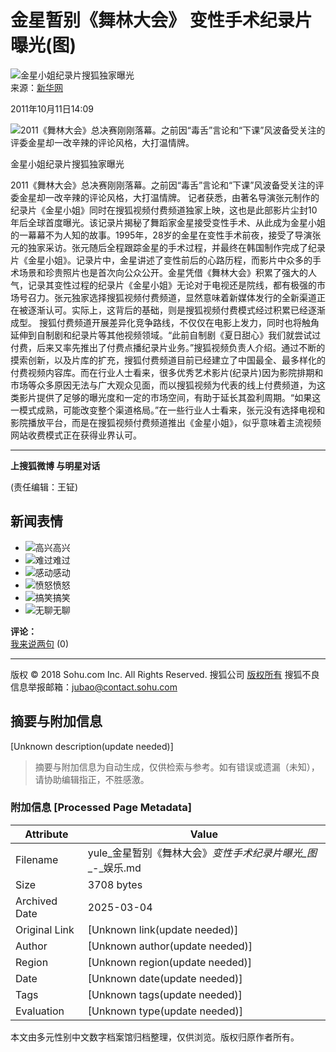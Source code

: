 # 金星暂别《舞林大会》 变性手术纪录片曝光(图)

![金星小姐纪录片搜狐独家曝光](https://photocdn.sohu.com/20061227/Img247290750.gif)  
来源：[新华网](https://www.chinanews.com/yl/2011/10-11/3380072.shtml)  

2011年10月11日14:09  

![2011《舞林大会》总决赛刚刚落幕。之前因“毒舌”言论和“下课”风波备受关注的评委金星却一改辛辣的评论风格，大打温情牌。](https://photocdn.sohu.com/20111011/Img321824642.jpg)

金星小姐纪录片搜狐独家曝光

2011《舞林大会》总决赛刚刚落幕。之前因“毒舌”言论和“下课”风波备受关注的评委金星却一改辛辣的评论风格，大打温情牌。 记者获悉，由著名导演张元制作的纪录片《金星小姐》同时在搜狐视频付费频道独家上映，这也是此部影片尘封10年后全球首度曝光。该记录片揭秘了舞蹈家金星接受变性手术、从此成为金星小姐的一幕幕不为人知的故事。1995年，28岁的金星在变性手术前夜，接受了导演张元的独家采访。张元随后全程跟踪金星的手术过程，并最终在韩国制作完成了纪录片《金星小姐》。记录片中，金星讲述了变性前后的心路历程，而影片中众多的手术场景和珍贵照片也是首次向公众公开。金星凭借《舞林大会》积累了强大的人气，记录其变性过程的纪录片《金星小姐》无论对于电视还是院线，都有极强的市场号召力。张元独家选择搜狐视频付费频道，显然意味着新媒体发行的全新渠道正在被逐渐认可。实际上，这背后的基础，则是搜狐视频付费模式经过积累已经逐渐成型。 搜狐付费频道开展差异化竞争路线，不仅仅在电影上发力，同时也将触角延伸到自制剧和纪录片等其他视频领域。“此前自制剧《夏日甜心》我们就尝试过付费，后来又率先推出了付费点播纪录片业务。”搜狐视频负责人介绍。通过不断的摸索创新，以及片库的扩充，搜狐付费频道目前已经建立了中国最全、最多样化的付费视频内容库。而在行业人士看来，很多优秀艺术影片(纪录片)因为影院排期和市场等众多原因无法与广大观众见面，而以搜狐视频为代表的线上付费频道，为这类影片提供了足够的曝光度和一定的市场空间，有助于延长其盈利周期。“如果这一模式成熟，可能改变整个渠道格局。”在一些行业人士看来，张元没有选择电视和影院播放平台，而是在搜狐视频付费频道推出《金星小姐》，似乎意味着主流视频网站收费模式正在获得业界认可。

---

**上搜狐微博 与明星对话**

(责任编辑：王钲)  

## 新闻表情

- ![高兴](http://comment.news.sohu.com/upload/mood20100518/images/i01.gif)高兴
- ![难过](http://comment.news.sohu.com/upload/mood20100518/images/i02.gif)难过
- ![感动](http://comment.news.sohu.com/upload/mood20100518/images/i03.gif)感动
- ![愤怒](http://comment.news.sohu.com/upload/mood20100518/images/i04.gif)愤怒
- ![搞笑](http://comment.news.sohu.com/upload/mood20100518/images/i05.gif)搞笑
- ![无聊](http://comment.news.sohu.com/upload/mood20100518/images/i06.gif)无聊

**评论：**  
[我来说两句](https://club.comment3.news.sohu.com/m321824635.html) (0)  

---

版权 © 2018 Sohu.com Inc. All Rights Reserved. 搜狐公司 [版权所有](https://corp.sohu.com/s2007/copyright/) 搜狐不良信息举报邮箱：[jubao@contact.sohu.com](mailto:jubao@contact.sohu.com)
<!-- tcd_original_link https://yule.sohu.com/20111011/n321824635.shtml -->


## 摘要与附加信息

<!-- tcd_abstract -->
[Unknown description(update needed)]
<!-- tcd_abstract_end -->

> 摘要与附加信息为自动生成，仅供检索与参考。如有错误或遗漏（未知），请协助编辑指正，不胜感激。

### 附加信息 [Processed Page Metadata]

| Attribute       | Value                                  |
|-----------------|----------------------------------------|
| Filename        | yule_金星暂别《舞林大会》_变性手术纪录片曝光_图__-_娱乐.md                             |
| Size            | 3708 bytes                           |
| Archived Date   | 2025-03-04                             |
| Original Link   | [Unknown link(update needed)]                       |
| Author          | [Unknown author(update needed)]                               |
| Region          | [Unknown region(update needed)]                               |
| Date            | [Unknown date(update needed)]                                 |
| Tags            | [Unknown tags(update needed)]                                 |
| Evaluation            | [Unknown type(update needed)]                                 |
<!-- tcd_table_end -->

本文由多元性别中文数字档案馆归档整理，仅供浏览。版权归原作者所有。
